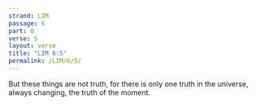 ```yaml
---
strand: LIM
passage: 6
part: 0
verse: 5
layout: verse
title: "LIM 6:5"
permalink: /LIM/6/5/
---
```

But these things are not truth, for there is only one truth in the universe, always changing, the truth of the moment.
